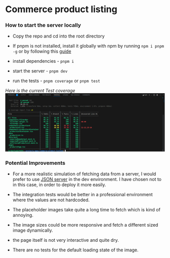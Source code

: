 # Commerce product listing
### How to start the server locally
* Copy the repo and cd into the root directory

* If pnpm is not installed, install it globally with npm by running `npm i pnpm -g` or by following this [guide](https://pnpm.io/installation)

* install dependencies -  `pnpm i`

* start the server -  `pnpm dev`

* run the tests -  `pnpm coverage` or `pnpm test`

*Here is the current Test coverage* ![coverage](./src/assets/coverage.png)
### Potential Improvements
* For a more realistic simulation of fetching data from a server, I would prefer to use [JSON server](https://github.com/typicode/json-server)  in the dev environment. I have chosen not to in this case, in order to deploy it more easily.

* The integration tests would be better in a professional environment where the values are not hardcoded.

* The placeholder images take quite a long time to fetch which is kind of annoying.

* The image sizes could be more responsive and fetch a different sized image dynamically.

* the page itself is not very interactive and quite dry.

* There are no tests for the default loading state of the image.